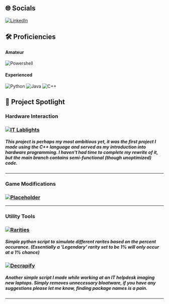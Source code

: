 ## 🌐 Socials
[![LinkedIn](https://img.shields.io/badge/LinkedIn-%230077B5.svg?logo=linkedin&logoColor=white)](https://www.linkedin.com/in/sean-mckeen-8238a128b/)

## 🛠 Proficiencies
#### Amateur
![Powershell](https://custom-icon-badges.demolab.com/badge/Powershell-0078D6?style=for-the-badge&logo=windows11&logoColor=white)
#### Experienced
![Python](https://img.shields.io/badge/Python-3670A0?style=for-the-badge&logo=python&logoColor=ffdd54)
![Java](https://img.shields.io/badge/Java-%23ED8B00.svg?style=for-the-badge&logo=openjdk&logoColor=white)
![C++](https://img.shields.io/badge/C++-gray.svg?style=for-the-badge&logo=cplusplus&logoColor=white)

## 🔦 Project Spotlight
### Hardware Interaction
### [![IT Lablights](https://img.shields.io/badge/IT%20LABLIGHTS-black.svg?style=for-the-badge)](https://github.com/SeanMcKeen/IT-Lablights) 
##### This project is perhaps my most ambitious yet, it was the first project I made using the C++ language and served as my introduction into hardware programming. I haven't had time to complete my rewrite of it, but the main branch contains semi-functional (though unoptimized) code.
---
### Game Modifications
### [![Placeholder](https://img.shields.io/badge/Placeholder%20-black.svg?style=for-the-badge)](#)
---
### Utility Tools
### [![Rarities](https://img.shields.io/badge/Rarities-3670A0?style=for-the-badge&logo=python&logoColor=ffdd54)](https://github.com/SeanMcKeen/Rarities)
##### Simple python script to simulate different rarites based on the percent occurance. (Essentially a 'Legendary' rarity set to be 1% will only occur at a 1% chance)
### [![Decrapify](https://custom-icon-badges.demolab.com/badge/Decrapify-0078D6?style=for-the-badge&logo=windows11&logoColor=white)](https://github.com/SeanMcKeen/Decrapify)
##### Another simple script I made while working at an IT helpdesk imaging new laptops. Simply removes unnecessary bloatware, if you have any suggestions please let me know, finding package names is a pain.
---
